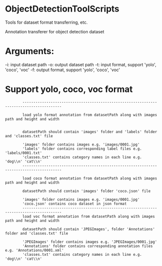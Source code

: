 # ObjectDetectionToolScripts
Tools for dataset format transferring, etc.

Annotation transferer for object detection dataset
# Arguments:
-i: input dataset path
-o: output dataset path
-t: input format, support 'yolo', 'coco', 'voc'
-f: output format, support 'yolo', 'coco', 'voc'

# Support yolo, coco, voc format
            ----------------------------------------------------------------------------------------

            load yolo format annotation from datasetPath along with images path and height and width
            

            datasetPath should contain 'images' folder and 'labels' folder and 'classes.txt' file

            'images' folder contains images e.g. 'images/0001.jpg'
            'labels' folder contains corresponding label files e.g. 'labels/0001.txt'
            'classes.txt' contains category names in each line e.g. 'dog\\n' 'cat\\n'
            ----------------------------------------------------------------------------------------
            
            load coco format annotation from datasetPath along with images path and height and width

            datasetPath should contain 'images' folder 'coco.json' file

            'images' folder contains images e.g. 'images/0001.jpg'
            'coco.json' contains coco dataset in json format
            ----------------------------------------------------------------------------------------
            load voc format annotation from datasetPath along with images path and height and width

            datasetPath should contain 'JPEGImages', folder 'Annotations' folder and 'classes.txt' file

            'JPEGImages' folder contains images e.g. 'JPEGImages/0001.jpg'
            'Annotations' folder contains corresponding annotation files e.g. 'Annotations/0001.xml'
            'classes.txt' contains category names in each line e.g. 'dog\\n' 'cat\\n'